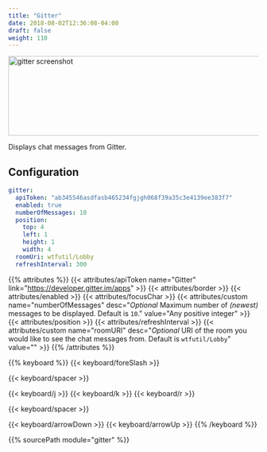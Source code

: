 ```yaml
---
title: "Gitter"
date: 2018-08-02T12:36:08-04:00
draft: false
weight: 110
---
```


<img src="/imgs/modules/gitter.png" width="847" height="160" alt="gitter screenshot" />

Displays chat messages from Gitter.

## Configuration

```yaml
gitter:
  apiToken: "ab345546asdfasb465234fgjgh068f39a35c3e4139ee383f7"
  enabled: true
  numberOfMessages: 10
  position:
    top: 4
    left: 1
    height: 1
    width: 4
  roomUri: wtfutil/Lobby
  refreshInterval: 300
```

{{% attributes %}}
  {{< attributes/apiToken name="Gitter" link="https://developer.gitter.im/apps" >}}
  {{< attributes/border >}}
  {{< attributes/enabled >}}
  {{< attributes/focusChar >}}
  {{< attributes/custom name="numberOfMessages" desc="_Optional_ Maximum number of _(newest)_ messages to be displayed. Default is `10`." value="Any positive integer" >}}
  {{< attributes/position >}}
  {{< attributes/refreshInterval >}}
  {{< attributes/custom name="roomURI" desc="_Optional_ URI of the room you would like to see the chat messages from. Default is `wtfutil/Lobby`" value="" >}}
{{% /attributes %}}

{{% keyboard %}}
  {{< keyboard/foreSlash >}}

  {{< keyboard/spacer >}}

  {{< keyboard/j >}}
  {{< keyboard/k >}}
  {{< keyboard/r >}}

  {{< keyboard/spacer >}}

  {{< keyboard/arrowDown >}}
  {{< keyboard/arrowUp >}}
{{% /keyboard %}}

{{% sourcePath module="gitter" %}}